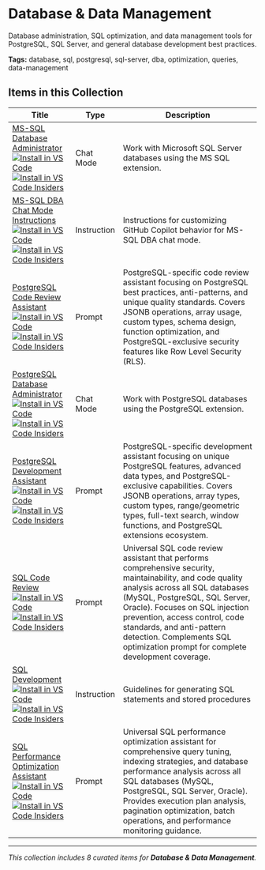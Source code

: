 # Database & Data Management

Database administration, SQL optimization, and data management tools for PostgreSQL, SQL Server, and general database development best practices.

**Tags:** database, sql, postgresql, sql-server, dba, optimization, queries, data-management

## Items in this Collection

| Title | Type | Description |
| ----- | ---- | ----------- |
| [MS-SQL Database Administrator](../chatmodes/ms-sql-dba.chatmode.md)<br />[![Install in VS Code](https://img.shields.io/badge/VS_Code-Install-0098FF?style=flat-square&logo=visualstudiocode&logoColor=white)](https://aka.ms/awesome-copilot/install/chatmode?url=vscode%3Achat-mode%2Finstall%3Furl%3Dhttps%3A%2F%2Fraw.githubusercontent.com%2Fgithub%2Fawesome-copilot%2Fmain%2Fchatmodes%2Fms-sql-dba.chatmode.md)<br />[![Install in VS Code Insiders](https://img.shields.io/badge/VS_Code_Insiders-Install-24bfa5?style=flat-square&logo=visualstudiocode&logoColor=white)](https://aka.ms/awesome-copilot/install/chatmode?url=vscode-insiders%3Achat-mode%2Finstall%3Furl%3Dhttps%3A%2F%2Fraw.githubusercontent.com%2Fgithub%2Fawesome-copilot%2Fmain%2Fchatmodes%2Fms-sql-dba.chatmode.md) | Chat Mode | Work with Microsoft SQL Server databases using the MS SQL extension. |
| [MS-SQL DBA Chat Mode Instructions](../instructions/ms-sql-dba.instructions.md)<br />[![Install in VS Code](https://img.shields.io/badge/VS_Code-Install-0098FF?style=flat-square&logo=visualstudiocode&logoColor=white)](https://aka.ms/awesome-copilot/install/instructions?url=vscode%3Achat-instructions%2Finstall%3Furl%3Dhttps%3A%2F%2Fraw.githubusercontent.com%2Fgithub%2Fawesome-copilot%2Fmain%2Finstructions%2Fms-sql-dba.instructions.md)<br />[![Install in VS Code Insiders](https://img.shields.io/badge/VS_Code_Insiders-Install-24bfa5?style=flat-square&logo=visualstudiocode&logoColor=white)](https://aka.ms/awesome-copilot/install/instructions?url=vscode-insiders%3Achat-instructions%2Finstall%3Furl%3Dhttps%3A%2F%2Fraw.githubusercontent.com%2Fgithub%2Fawesome-copilot%2Fmain%2Finstructions%2Fms-sql-dba.instructions.md) | Instruction | Instructions for customizing GitHub Copilot behavior for MS-SQL DBA chat mode. |
| [PostgreSQL Code Review Assistant](../prompts/postgresql-code-review.prompt.md)<br />[![Install in VS Code](https://img.shields.io/badge/VS_Code-Install-0098FF?style=flat-square&logo=visualstudiocode&logoColor=white)](https://aka.ms/awesome-copilot/install/prompt?url=vscode%3Achat-prompt%2Finstall%3Furl%3Dhttps%3A%2F%2Fraw.githubusercontent.com%2Fgithub%2Fawesome-copilot%2Fmain%2Fprompts%2Fpostgresql-code-review.prompt.md)<br />[![Install in VS Code Insiders](https://img.shields.io/badge/VS_Code_Insiders-Install-24bfa5?style=flat-square&logo=visualstudiocode&logoColor=white)](https://aka.ms/awesome-copilot/install/prompt?url=vscode-insiders%3Achat-prompt%2Finstall%3Furl%3Dhttps%3A%2F%2Fraw.githubusercontent.com%2Fgithub%2Fawesome-copilot%2Fmain%2Fprompts%2Fpostgresql-code-review.prompt.md) | Prompt | PostgreSQL-specific code review assistant focusing on PostgreSQL best practices, anti-patterns, and unique quality standards. Covers JSONB operations, array usage, custom types, schema design, function optimization, and PostgreSQL-exclusive security features like Row Level Security (RLS). |
| [PostgreSQL Database Administrator](../chatmodes/postgresql-dba.chatmode.md)<br />[![Install in VS Code](https://img.shields.io/badge/VS_Code-Install-0098FF?style=flat-square&logo=visualstudiocode&logoColor=white)](https://aka.ms/awesome-copilot/install/chatmode?url=vscode%3Achat-mode%2Finstall%3Furl%3Dhttps%3A%2F%2Fraw.githubusercontent.com%2Fgithub%2Fawesome-copilot%2Fmain%2Fchatmodes%2Fpostgresql-dba.chatmode.md)<br />[![Install in VS Code Insiders](https://img.shields.io/badge/VS_Code_Insiders-Install-24bfa5?style=flat-square&logo=visualstudiocode&logoColor=white)](https://aka.ms/awesome-copilot/install/chatmode?url=vscode-insiders%3Achat-mode%2Finstall%3Furl%3Dhttps%3A%2F%2Fraw.githubusercontent.com%2Fgithub%2Fawesome-copilot%2Fmain%2Fchatmodes%2Fpostgresql-dba.chatmode.md) | Chat Mode | Work with PostgreSQL databases using the PostgreSQL extension. |
| [PostgreSQL Development Assistant](../prompts/postgresql-optimization.prompt.md)<br />[![Install in VS Code](https://img.shields.io/badge/VS_Code-Install-0098FF?style=flat-square&logo=visualstudiocode&logoColor=white)](https://aka.ms/awesome-copilot/install/prompt?url=vscode%3Achat-prompt%2Finstall%3Furl%3Dhttps%3A%2F%2Fraw.githubusercontent.com%2Fgithub%2Fawesome-copilot%2Fmain%2Fprompts%2Fpostgresql-optimization.prompt.md)<br />[![Install in VS Code Insiders](https://img.shields.io/badge/VS_Code_Insiders-Install-24bfa5?style=flat-square&logo=visualstudiocode&logoColor=white)](https://aka.ms/awesome-copilot/install/prompt?url=vscode-insiders%3Achat-prompt%2Finstall%3Furl%3Dhttps%3A%2F%2Fraw.githubusercontent.com%2Fgithub%2Fawesome-copilot%2Fmain%2Fprompts%2Fpostgresql-optimization.prompt.md) | Prompt | PostgreSQL-specific development assistant focusing on unique PostgreSQL features, advanced data types, and PostgreSQL-exclusive capabilities. Covers JSONB operations, array types, custom types, range/geometric types, full-text search, window functions, and PostgreSQL extensions ecosystem. |
| [SQL Code Review](../prompts/sql-code-review.prompt.md)<br />[![Install in VS Code](https://img.shields.io/badge/VS_Code-Install-0098FF?style=flat-square&logo=visualstudiocode&logoColor=white)](https://aka.ms/awesome-copilot/install/prompt?url=vscode%3Achat-prompt%2Finstall%3Furl%3Dhttps%3A%2F%2Fraw.githubusercontent.com%2Fgithub%2Fawesome-copilot%2Fmain%2Fprompts%2Fsql-code-review.prompt.md)<br />[![Install in VS Code Insiders](https://img.shields.io/badge/VS_Code_Insiders-Install-24bfa5?style=flat-square&logo=visualstudiocode&logoColor=white)](https://aka.ms/awesome-copilot/install/prompt?url=vscode-insiders%3Achat-prompt%2Finstall%3Furl%3Dhttps%3A%2F%2Fraw.githubusercontent.com%2Fgithub%2Fawesome-copilot%2Fmain%2Fprompts%2Fsql-code-review.prompt.md) | Prompt | Universal SQL code review assistant that performs comprehensive security, maintainability, and code quality analysis across all SQL databases (MySQL, PostgreSQL, SQL Server, Oracle). Focuses on SQL injection prevention, access control, code standards, and anti-pattern detection. Complements SQL optimization prompt for complete development coverage. |
| [SQL Development](../instructions/sql-sp-generation.instructions.md)<br />[![Install in VS Code](https://img.shields.io/badge/VS_Code-Install-0098FF?style=flat-square&logo=visualstudiocode&logoColor=white)](https://aka.ms/awesome-copilot/install/instructions?url=vscode%3Achat-instructions%2Finstall%3Furl%3Dhttps%3A%2F%2Fraw.githubusercontent.com%2Fgithub%2Fawesome-copilot%2Fmain%2Finstructions%2Fsql-sp-generation.instructions.md)<br />[![Install in VS Code Insiders](https://img.shields.io/badge/VS_Code_Insiders-Install-24bfa5?style=flat-square&logo=visualstudiocode&logoColor=white)](https://aka.ms/awesome-copilot/install/instructions?url=vscode-insiders%3Achat-instructions%2Finstall%3Furl%3Dhttps%3A%2F%2Fraw.githubusercontent.com%2Fgithub%2Fawesome-copilot%2Fmain%2Finstructions%2Fsql-sp-generation.instructions.md) | Instruction | Guidelines for generating SQL statements and stored procedures |
| [SQL Performance Optimization Assistant](../prompts/sql-optimization.prompt.md)<br />[![Install in VS Code](https://img.shields.io/badge/VS_Code-Install-0098FF?style=flat-square&logo=visualstudiocode&logoColor=white)](https://aka.ms/awesome-copilot/install/prompt?url=vscode%3Achat-prompt%2Finstall%3Furl%3Dhttps%3A%2F%2Fraw.githubusercontent.com%2Fgithub%2Fawesome-copilot%2Fmain%2Fprompts%2Fsql-optimization.prompt.md)<br />[![Install in VS Code Insiders](https://img.shields.io/badge/VS_Code_Insiders-Install-24bfa5?style=flat-square&logo=visualstudiocode&logoColor=white)](https://aka.ms/awesome-copilot/install/prompt?url=vscode-insiders%3Achat-prompt%2Finstall%3Furl%3Dhttps%3A%2F%2Fraw.githubusercontent.com%2Fgithub%2Fawesome-copilot%2Fmain%2Fprompts%2Fsql-optimization.prompt.md) | Prompt | Universal SQL performance optimization assistant for comprehensive query tuning, indexing strategies, and database performance analysis across all SQL databases (MySQL, PostgreSQL, SQL Server, Oracle). Provides execution plan analysis, pagination optimization, batch operations, and performance monitoring guidance. |

---
*This collection includes 8 curated items for **Database & Data Management**.*